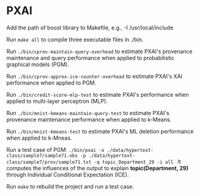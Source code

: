 # PXAI

Add the path of boost library to Makefile, e.g., -I /usr/local/include

Run ```make all``` to compile three executable files in ./bin.

Run ```./bin/cprov-maintain-query-overhead``` to estimate PXAI's provenance maintenance and query performance when applied to probabilistic graphical models (PGM).

Run ```./bin/cprov-approx-ice-counter-overhead``` to estimate PXAI's XAI performance when applied to PGM.

Run ```./bin/credit-score-mlp-test``` to estimate PXAI's performance when applied to multi-layer perceptron (MLP).

Run ```./bin/mnist-kmeans-maintain-query-test``` to estimate PXAI's provenance maintenance performance when applied to k-Means.

Run ```./bin/mnist-kmeans-test``` to estimate PXAI's ML deletion performance when applied to k-Mneas.

Run a test case of PGM: ```./bin/pxai -o ./data/hypertext-class/sample7/sample71.obs -p ./data/hypertext-class/sample7/prov/sample71.txt -q topic_Department_29 -i all ``` It computes the influences of the output to explain __topic(Department, 29)__ through Individual Conditional Expectation (ICE).

Run ```make``` to rebuild the project and run a test case.


